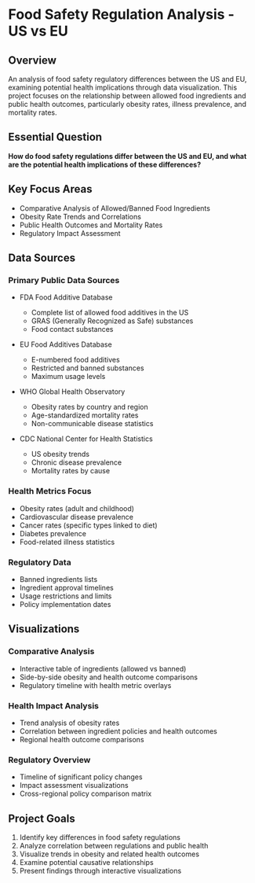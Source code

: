 # Food Safety Regulation Analysis - US vs EU

## Overview
An analysis of food safety regulatory differences between the US and EU, examining potential health implications through data visualization. This project focuses on the relationship between allowed food ingredients and public health outcomes, particularly obesity rates, illness prevalence, and mortality rates.

## Essential Question
**How do food safety regulations differ between the US and EU, and what are the potential health implications of these differences?**

## Key Focus Areas
- Comparative Analysis of Allowed/Banned Food Ingredients
- Obesity Rate Trends and Correlations
- Public Health Outcomes and Mortality Rates
- Regulatory Impact Assessment

## Data Sources

### Primary Public Data Sources
- FDA Food Additive Database
  - Complete list of allowed food additives in the US
  - GRAS (Generally Recognized as Safe) substances
  - Food contact substances

- EU Food Additives Database
  - E-numbered food additives
  - Restricted and banned substances
  - Maximum usage levels

- WHO Global Health Observatory
  - Obesity rates by country and region
  - Age-standardized mortality rates
  - Non-communicable disease statistics

- CDC National Center for Health Statistics
  - US obesity trends
  - Chronic disease prevalence
  - Mortality rates by cause

### Health Metrics Focus
- Obesity rates (adult and childhood)
- Cardiovascular disease prevalence
- Cancer rates (specific types linked to diet)
- Diabetes prevalence
- Food-related illness statistics

### Regulatory Data
- Banned ingredients lists
- Ingredient approval timelines
- Usage restrictions and limits
- Policy implementation dates

## Visualizations

### Comparative Analysis
- Interactive table of ingredients (allowed vs banned)
- Side-by-side obesity and health outcome comparisons
- Regulatory timeline with health metric overlays

### Health Impact Analysis
- Trend analysis of obesity rates
- Correlation between ingredient policies and health outcomes
- Regional health outcome comparisons

### Regulatory Overview
- Timeline of significant policy changes
- Impact assessment visualizations
- Cross-regional policy comparison matrix

## Project Goals
1. Identify key differences in food safety regulations
2. Analyze correlation between regulations and public health
3. Visualize trends in obesity and related health outcomes
4. Examine potential causative relationships
5. Present findings through interactive visualizations
